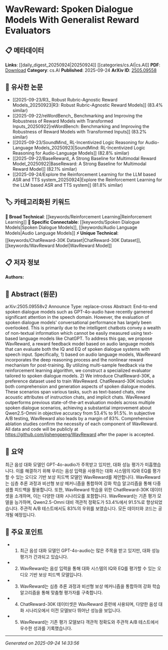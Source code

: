 <!-- KEYWORD_LINKING_METADATA:
{
  "processed_timestamp": "2025-09-24T14:33:56.541717",
  "vocabulary_version": "1.0",
  "selected_keywords": [
    "Spoken Dialogue Models",
    "Audio Language Models",
    "Reinforcement Learning",
    "ChatReward-30K Dataset",
    "WavReward Model"
  ],
  "rejected_keywords": [],
  "similarity_scores": {
    "Spoken Dialogue Models": 0.82,
    "Audio Language Models": 0.8,
    "Reinforcement Learning": 0.78,
    "ChatReward-30K Dataset": 0.85,
    "WavReward Model": 0.88
  },
  "extraction_method": "AI_prompt_based",
  "budget_applied": true,
  "candidates_json": {
    "candidates": [
      {
        "surface": "spoken dialogue models",
        "canonical": "Spoken Dialogue Models",
        "aliases": [
          "spoken dialogue systems",
          "spoken conversational models"
        ],
        "category": "specific_connectable",
        "rationale": "This term is central to the paper's focus on evaluating conversational performance in audio-based systems.",
        "novelty_score": 0.55,
        "connectivity_score": 0.78,
        "specificity_score": 0.72,
        "link_intent_score": 0.82
      },
      {
        "surface": "audio language models",
        "canonical": "Audio Language Models",
        "aliases": [
          "audio-based language models"
        ],
        "category": "specific_connectable",
        "rationale": "These models are crucial for understanding and processing spoken dialogue, linking to broader NLP and audio processing fields.",
        "novelty_score": 0.58,
        "connectivity_score": 0.79,
        "specificity_score": 0.75,
        "link_intent_score": 0.8
      },
      {
        "surface": "reinforcement learning algorithm",
        "canonical": "Reinforcement Learning",
        "aliases": [
          "RL",
          "reinforcement learning methods"
        ],
        "category": "broad_technical",
        "rationale": "Reinforcement learning is a key technique used in the paper for training evaluators, connecting to machine learning methodologies.",
        "novelty_score": 0.45,
        "connectivity_score": 0.85,
        "specificity_score": 0.68,
        "link_intent_score": 0.78
      },
      {
        "surface": "ChatReward-30K",
        "canonical": "ChatReward-30K Dataset",
        "aliases": [
          "ChatReward dataset"
        ],
        "category": "unique_technical",
        "rationale": "This dataset is uniquely introduced in the paper and is pivotal for training the proposed evaluation model.",
        "novelty_score": 0.7,
        "connectivity_score": 0.65,
        "specificity_score": 0.8,
        "link_intent_score": 0.85
      },
      {
        "surface": "WavReward",
        "canonical": "WavReward Model",
        "aliases": [
          "WavReward"
        ],
        "category": "unique_technical",
        "rationale": "WavReward is the central innovation of the paper, providing a novel evaluation mechanism for spoken dialogue systems.",
        "novelty_score": 0.78,
        "connectivity_score": 0.72,
        "specificity_score": 0.85,
        "link_intent_score": 0.88
      }
    ],
    "ban_list_suggestions": [
      "method",
      "performance",
      "evaluation"
    ]
  },
  "decisions": [
    {
      "candidate_surface": "spoken dialogue models",
      "resolved_canonical": "Spoken Dialogue Models",
      "decision": "linked",
      "scores": {
        "novelty": 0.55,
        "connectivity": 0.78,
        "specificity": 0.72,
        "link_intent": 0.82
      }
    },
    {
      "candidate_surface": "audio language models",
      "resolved_canonical": "Audio Language Models",
      "decision": "linked",
      "scores": {
        "novelty": 0.58,
        "connectivity": 0.79,
        "specificity": 0.75,
        "link_intent": 0.8
      }
    },
    {
      "candidate_surface": "reinforcement learning algorithm",
      "resolved_canonical": "Reinforcement Learning",
      "decision": "linked",
      "scores": {
        "novelty": 0.45,
        "connectivity": 0.85,
        "specificity": 0.68,
        "link_intent": 0.78
      }
    },
    {
      "candidate_surface": "ChatReward-30K",
      "resolved_canonical": "ChatReward-30K Dataset",
      "decision": "linked",
      "scores": {
        "novelty": 0.7,
        "connectivity": 0.65,
        "specificity": 0.8,
        "link_intent": 0.85
      }
    },
    {
      "candidate_surface": "WavReward",
      "resolved_canonical": "WavReward Model",
      "decision": "linked",
      "scores": {
        "novelty": 0.78,
        "connectivity": 0.72,
        "specificity": 0.85,
        "link_intent": 0.88
      }
    }
  ]
}
-->

# WavReward: Spoken Dialogue Models With Generalist Reward Evaluators

## 📋 메타데이터

**Links**: [[daily_digest_20250924|20250924]] [[categories/cs.AI|cs.AI]]
**PDF**: [Download](https://arxiv.org/pdf/2505.09558.pdf)
**Category**: cs.AI
**Published**: 2025-09-24
**ArXiv ID**: [2505.09558](https://arxiv.org/abs/2505.09558)

## 🔗 유사한 논문
- [[2025-09-23/R3_ Robust Rubric-Agnostic Reward Models_20250923|R3: Robust Rubric-Agnostic Reward Models]] (83.4% similar)
- [[2025-09-22/reWordBench_ Benchmarking and Improving the Robustness of Reward Models with Transformed Inputs_20250922|reWordBench: Benchmarking and Improving the Robustness of Reward Models with Transformed Inputs]] (83.2% similar)
- [[2025-09-23/SoundMind_ RL-Incentivized Logic Reasoning for Audio-Language Models_20250923|SoundMind: RL-Incentivized Logic Reasoning for Audio-Language Models]] (82.8% similar)
- [[2025-09-22/BaseReward_ A Strong Baseline for Multimodal Reward Model_20250922|BaseReward: A Strong Baseline for Multimodal Reward Model]] (82.1% similar)
- [[2025-09-24/Explore the Reinforcement Learning for the LLM based ASR and TTS system_20250924|Explore the Reinforcement Learning for the LLM based ASR and TTS system]] (81.8% similar)

## 🏷️ 카테고리화된 키워드
**🧠 Broad Technical**: [[keywords/Reinforcement Learning|Reinforcement Learning]]
**🔗 Specific Connectable**: [[keywords/Spoken Dialogue Models|Spoken Dialogue Models]], [[keywords/Audio Language Models|Audio Language Models]]
**⚡ Unique Technical**: [[keywords/ChatReward-30K Dataset|ChatReward-30K Dataset]], [[keywords/WavReward Model|WavReward Model]]

## 📋 저자 정보

**Authors:** 

## 📄 Abstract (원문)

arXiv:2505.09558v2 Announce Type: replace-cross 
Abstract: End-to-end spoken dialogue models such as GPT-4o-audio have recently garnered significant attention in the speech domain. However, the evaluation of spoken dialogue models' conversational performance has largely been overlooked. This is primarily due to the intelligent chatbots convey a wealth of non-textual information which cannot be easily measured using text-based language models like ChatGPT. To address this gap, we propose WavReward, a reward feedback model based on audio language models that can evaluate both the IQ and EQ of spoken dialogue systems with speech input. Specifically, 1) based on audio language models, WavReward incorporates the deep reasoning process and the nonlinear reward mechanism for post-training. By utilizing multi-sample feedback via the reinforcement learning algorithm, we construct a specialized evaluator tailored to spoken dialogue models. 2) We introduce ChatReward-30K, a preference dataset used to train WavReward. ChatReward-30K includes both comprehension and generation aspects of spoken dialogue models. These scenarios span various tasks, such as text-based chats, nine acoustic attributes of instruction chats, and implicit chats. WavReward outperforms previous state-of-the-art evaluation models across multiple spoken dialogue scenarios, achieving a substantial improvement about Qwen2.5-Omni in objective accuracy from 53.4$\%$ to 91.5$\%$. In subjective A/B testing, WavReward also leads by a margin of 83$\%$. Comprehensive ablation studies confirm the necessity of each component of WavReward. All data and code will be publicly at https://github.com/jishengpeng/WavReward after the paper is accepted.

## 📝 요약

최근 음성 대화 모델인 GPT-4o-audio가 주목받고 있지만, 대화 성능 평가가 미흡했습니다. 이를 해결하기 위해 우리는 음성 입력을 사용하는 대화 시스템의 IQ와 EQ를 평가할 수 있는 오디오 기반 보상 피드백 모델인 WavReward를 제안합니다. WavReward는 심층 추론 과정과 비선형 보상 메커니즘을 통합하여 강화 학습 알고리즘을 통해 다중 샘플 피드백을 활용합니다. 또한, WavReward 학습을 위한 ChatReward-30K 데이터셋을 소개하며, 이는 다양한 대화 시나리오를 포함합니다. WavReward는 기존 평가 모델을 능가하며, Qwen2.5-Omni 대비 객관적 정확도가 53.4%에서 91.5%로 향상되었습니다. 주관적 A/B 테스트에서도 83%의 우위를 보였습니다. 모든 데이터와 코드는 공개될 예정입니다.

## 🎯 주요 포인트

- 1. 최근 음성 대화 모델인 GPT-4o-audio는 많은 주목을 받고 있지만, 대화 성능 평가가 간과되고 있습니다.
- 2. WavReward는 음성 입력을 통해 대화 시스템의 IQ와 EQ를 평가할 수 있는 오디오 기반 보상 피드백 모델입니다.
- 3. WavReward는 심층 추론 과정과 비선형 보상 메커니즘을 통합하여 강화 학습 알고리즘을 통해 맞춤형 평가자를 구축합니다.
- 4. ChatReward-30K 데이터셋은 WavReward 훈련에 사용되며, 다양한 음성 대화 시나리오에서 이전 모델보다 뛰어난 성능을 보입니다.
- 5. WavReward는 기존 평가 모델보다 객관적 정확도와 주관적 A/B 테스트에서 우수한 성과를 기록했습니다.


---

*Generated on 2025-09-24 14:33:56*